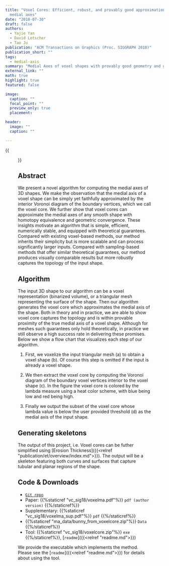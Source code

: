 ```yaml
---
title: "Voxel Cores: Efficient, robust, and provably good approximation of 3D
  medial axes"
date: "2018-07-30"
draft: false
authors:
  - Yajie Yan
  - David Letscher
  - Tao Ju
publication: "ACM Transactions on Graphics (Proc. SIGGRAPH 2018)"
publication_short: ""
tags:
  - medial-axis
summary: "Medial Axes of voxel shapes with provably good geometry and guaranteed topology properties"
external_link: ""
math: true
highlight: true
featured: false

image:
  caption: ""
  focal_point: ""
  preview_only: true
  placement: 

header:
  image: ""
  caption: ""

---
```


{{<figure alt="flowchart of algorithm" src="/img/vc-flowchart.png" title="Figure 1. Breakdown of algorithm. Given a triangular mesh, we first convert it into a voxel shape, then extract the voxel core which is colored by the lambda measure, and finally output a pruned voxel core. The voxelization step is omitted if the input is already a voxel shape.">}}

## Abstract
We present a novel algorithm for computing the medial axes of 3D shapes. We make the observation that the medial axis of a voxel shape can be simply yet faithfully approximated by the interior Voronoi diagram of the boundary vertices, which we call the voxel core. We further show that voxel cores can approximate the medial axes of any smooth shape with homotopy equivalence and geometric convergence. These insights motivate an algorithm that is simple, efficient, numerically stable, and equipped with theoretical guarantees. Compared with existing voxel-based methods, our method inherits their simplicity but is more scalable and can process significantly larger inputs. Compared with sampling-based methods that offer similar theoretical guarantees, our method produces visually comparable results but more robustly captures the topology of the input shape.

## Algorithm

The input 3D shape to our algorithm can be a voxel representation (binarized volume), or a triangular mesh representing the surface of the shape. Then our algorithm generates the voxel core which approximates the medial axis of the shape. Both in theory and in practice, we are able to show voxel core captures the topology and is within provable proximity of the true medial axis of a voxel shape. Although for meshes such guarantees only hold theoretically, in practice we still observe a high success rate in delivering these promises. Below we show a flow chart that visualizes each step of our algorithm.

1. First, we voxelize the input triangular mesh (a) to obtain a voxel shape (b). Of course this step is omitted if the input is already a voxel shape.

2. We then extract the voxel core by computing the Voronoi diagram of the boundary voxel vertices interior to the voxel shape \(c\). In the figure the voxel core is colored by the lambda measure using a heat color scheme, with blue being low and red being high.

3. Finally we output the subset of the voxel core whose lambda value is below the user provided threshold (d) as the medial axis of the input shape. 

## Generating skeletons

The output of this project, i.e. Voxel cores can be futher simplified using [Erosion Thickness]({{<relref "publication/et/overview/index.md">}}). The output will be a skeleton featuring both curves and surfaces that capture tubular and planar regions of the shape.

## Code & Downloads

- [`Git repo`](https://github.com/danielyan86129/voxel_ma)
- Paper: {{%staticref "vc_sig18/voxelma.pdf"%}} `pdf (author version)` {{%/staticref%}}
- Supplementary: {{%staticref "vc_sig18/voxelma_sup.pdf"%}} `pdf` {{%/staticref%}}
- {{%staticref "ma_data/bunny_from_voxelcore.zip"%}} `Data` {{%/staticref%}}
- Tool: {{%staticref "vc_sig18/voxelcore.zip"%}} `exe` {{%/staticref%}}, [`readme`]({{<relref "readme.md">}})

We provide the executable which implements the method. Please see the [`readme`]({{<relref "readme.md">}}) for details about using the tool.
